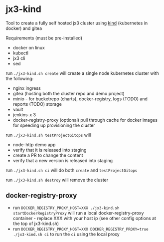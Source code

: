 # jx3-kind
Tool to create a fully self hosted jx3 cluster using [kind](https://kind.sigs.k8s.io/) (kubernetes in docker) and gitea

Requirements (must be pre-installed)
* docker on linux
* kubectl
* jx3 cli
* sed

run `./jx3-kind.sh create` will create a single node kubernetes cluster with the following:

* nginx ingress
* gitea (hosting both the cluster repo and demo project)
* minio - for bucketrepo (charts), docker-registry, logs (TODO) and reports (TODO) storage
* vault
* jenkins-x 3
* docker-registry-proxy (optional) pull through cache for docker images for speeding up provisioning the cluster

run `./jx3-kind.sh testProjectGitops` will
* node-http demo app
* verify that it is released into staging
* create a PR to change the content
* verify that a new version is released into staging

run `./jx3-kind.sh ci` will do both `create` and `testProjectGitops`

run `./jx3-kind.sh destroy` will remove the cluster

## docker-registry-proxy

* run `DOCKER_REGISTRY_PROXY_HOST=XXX ./jx3-kind.sh startDockerRegistryProxy` will run a local docker-registry-proxy container - replace XXX with your host ip (see other config options at the top of jx3-kind.sh)
* run `DOCKER_REGISTRY_PROXY_HOST=XXX DOCKER_REGISTRY_PROXY=true ./jx3-kind.sh ci` to run the `ci` using the local proxy